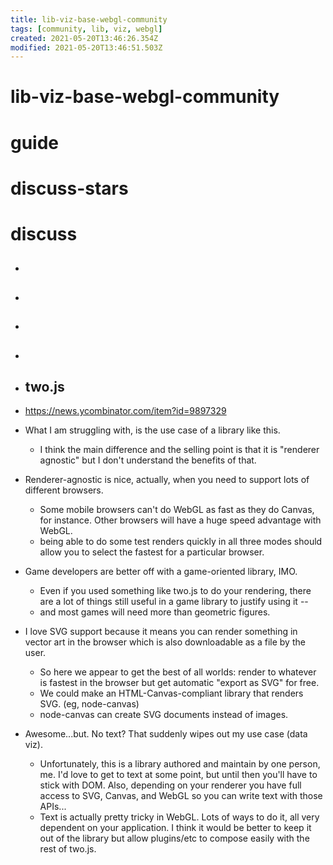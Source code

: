 ```yaml
---
title: lib-viz-base-webgl-community
tags: [community, lib, viz, webgl]
created: 2021-05-20T13:46:26.354Z
modified: 2021-05-20T13:46:51.503Z
---
```


# lib-viz-base-webgl-community

# guide

# discuss-stars

# discuss

- ## 

- ## 

- ## 

- ## 

- ## two.js
- https://news.ycombinator.com/item?id=9897329
- What I am struggling with, is the use case of a library like this.
  - I think the main difference and the selling point is that it is "renderer agnostic" but I don't understand the benefits of that.
- Renderer-agnostic is nice, actually, when you need to support lots of different browsers.
  - Some mobile browsers can't do WebGL as fast as they do Canvas, for instance. Other browsers will have a huge speed advantage with WebGL.
  - being able to do some test renders quickly in all three modes should allow you to select the fastest for a particular browser.
- Game developers are better off with a game-oriented library, IMO. 
  - Even if you used something like two.js to do your rendering, there are a lot of things still useful in a game library to justify using it -- 
  - and most games will need more than geometric figures.
- I love SVG support because it means you can render something in vector art in the browser which is also downloadable as a file by the user. 
  - So here we appear to get the best of all worlds: render to whatever is fastest in the browser but get automatic "export as SVG" for free.
  - We could make an HTML-Canvas-compliant library that renders SVG. (eg, node-canvas)
  - node-canvas can create SVG documents instead of images.
- Awesome...but. No text? That suddenly wipes out my use case (data viz). 
  - Unfortunately, this is a library authored and maintain by one person, me. I'd love to get to text at some point, but until then you'll have to stick with DOM. Also, depending on your renderer you have full access to SVG, Canvas, and WebGL so you can write text with those APIs...
  - Text is actually pretty tricky in WebGL. Lots of ways to do it, all very dependent on your application. I think it would be better to keep it out of the library but allow plugins/etc to compose easily with the rest of two.js.
